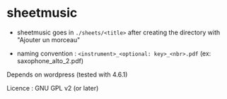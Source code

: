 # sheetmusic

* sheetmusic goes in ```./sheets/<title>``` after creating the directory with "Ajouter un morceau"

* naming convention : ```<instrument>_<optional: key>_<nbr>.pdf``` (ex: saxophone_alto_2.pdf)

Depends on wordpress (tested with 4.6.1)

Licence : GNU GPL v2 (or later)
